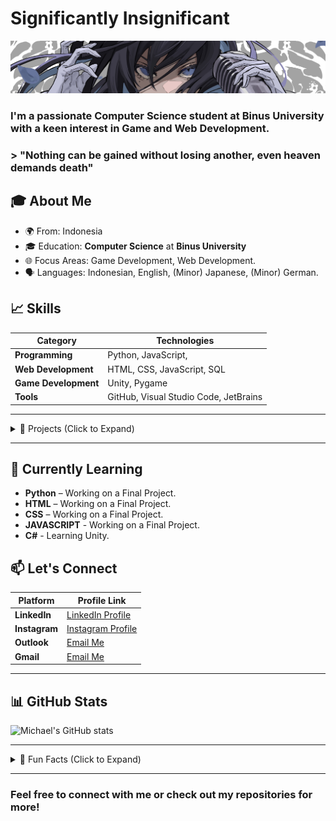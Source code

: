 # Significantly Insignificant

![Header Image](ado2wp.jpg)

### I'm a passionate Computer Science student at **Binus University** with a keen interest in Game and Web Development.

### > "Nothing can be gained without losing another, even heaven demands death"

## 🎓 About Me
- 🌍 From: Indonesia
- 🎓 Education: **Computer Science** at **Binus University**
- 🌐 Focus Areas: Game Development, Web Development.
- 🗣️ Languages: Indonesian, English, (Minor) Japanese, (Minor) German.

## 📈 Skills

| Category             | Technologies                                             |
|----------------------|----------------------------------------------------------|
| **Programming**      | Python, JavaScript,                                      |
| **Web Development**  | HTML, CSS, JavaScript, SQL                               |
| **Game Development** | Unity, Pygame                                            |
| **Tools**            | GitHub, Visual Studio Code, JetBrains                    |

---

<details>
  <summary>🚀 Projects (Click to Expand)</summary>

| Project Name            | Description                                                                                                 | Tech Stack               | Link                                                       |
|-------------------------|-------------------------------------------------------------------------------------------------------------|--------------------------|------------------------------------------------------------|
| **A Witch's Hell**      | An endless Bullet hell game inspired by Project TOUHOU.                                                     | Python, Pygame           | [View on Github](https://github.com/MichaelFirstAC/A-WITCH-S-HELL) |
| **Treasure Keeper**     | An Expense and Income tracking web-app                                                                      | HTML, CSS, JAVASCRIPT    | [View on Github](https://github.com/MichaelFirstAC/TreasureKeeper) |
| **Personal Website**    | A Personal Website to contact and get to know me more.                                                      | HTML, CSS, JAVASCRIPT    | [View on Github](https://github.com/MichaelFirstAC/MichaelFirst) |
| **Maze-Maker Solver**   | A Maze Maker and Solver with the aim to compare Data Structures                                             | Java                     | [View on Github](https://github.com/MichaelFirstAC/Maze-Maker-Solver)|


</details>

---

## 🌱 Currently Learning
- **Python** – Working on a Final Project.
- **HTML** – Working on a Final Project.
- **CSS** – Working on a Final Project.
- **JAVASCRIPT** - Working on a Final Project.
- **C#** - Learning Unity.

## 📫 Let's Connect
| Platform          | Profile Link                                                                                                                                    |
|-------------------|-------------------------------------------------------------------------------------------------------------------------------------------------|
| **LinkedIn**      | [LinkedIn Profile](https://www.linkedin.com/in/michael-arianno-chandrarieta-06bb0928a/)                                                         |
| **Instagram**     | [Instagram Profile](https://www.instagram.com/michael.arianno/)                                                                                   |
| **Outlook**       | [Email Me](mailto:michael.chandrarieta@binus.ac.id)                                                                                             |
| **Gmail**         | [Email Me](mailto:mchandrarietta@gmail.com)                                                                                                     |

---

## 📊 GitHub Stats

![Michael's GitHub stats](https://github-readme-stats.vercel.app/api?username=MichaelFirstAC&show_icons=true&theme=radical)

---

<details>
  <summary>🌟 Fun Facts (Click to Expand)</summary>
  
  - 🎮 I'm an avid gamer, I enjoy Story and RPG-based games.
  - 🎮 I have a love-hate relationship with competitive games.
  - 🏍 I own and drive a CBR250RR SP QS.
  - 🏎 I'm a Car/Bike enthusiast.
  - 🎵 I'm a Hoshiyomi.
  - 🎤 I'm an Ado Fan.
  - 🤖 I'm a Vocaloid Listener.
  - 🛒 I'm an impulse buyer.
  - 🧍‍♂️ I'm so fucking lonely.
  
</details>

---

### Feel free to connect with me or check out my repositories for more!
